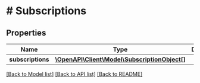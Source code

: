 # # Subscriptions

## Properties

Name | Type | Description | Notes
------------ | ------------- | ------------- | -------------
**subscriptions** | [**\OpenAPI\Client\Model\SubscriptionObject[]**](SubscriptionObject.md) |  | [optional]

[[Back to Model list]](../../README.md#models) [[Back to API list]](../../README.md#endpoints) [[Back to README]](../../README.md)
